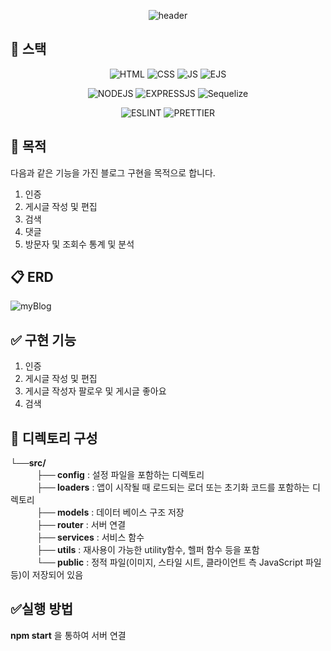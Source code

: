 <div align="center">
  
![header](https://capsule-render.vercel.app/api?text=expressTest)

</div> 

## 🚀 스택
<div align="center">

![HTML](https://img.shields.io/badge/HTML5-E34F26?style=for-the-badge&logo=html5&logoColor=white)
![CSS](https://img.shields.io/badge/CSS-239120?&style=for-the-badge&logo=css3&logoColor=white)
![JS](https://img.shields.io/badge/JavaScript-F7DF1E?style=for-the-badge&logo=JavaScript&logoColor=white) 
![EJS](https://img.shields.io/badge/EJS-B4CA65?style=for-the-badge&logo=EJS&logoColor=white)

![NODEJS](https://img.shields.io/badge/Node.js-43853D?style=for-the-badge&logo=node.js&logoColor=white)
![EXPRESSJS](https://img.shields.io/badge/Express.js-404D59?style=for-the-badge&logo=express)
![Sequelize](https://img.shields.io/badge/Sequelize-3766AB?style=for-the-badge&logo=sequelize&logoColor=white)



![ESLINT](https://img.shields.io/badge/eslint-3A33D1?style=for-the-badge&logo=eslint&logoColor=white)
![PRETTIER](https://img.shields.io/badge/prettier-1A2C34?style=for-the-badge&logo=prettier&logoColor=F7BA3E)
</div>

## 📌 목적
다음과 같은 기능을 가진 블로그 구현을 목적으로 합니다.
1. 인증
2. 게시글 작성 및 편집
3. 검색
4. 댓글
5. 방문자 및 조회수 통계 및 분석  

## 📋 ERD
![myBlog](https://github.com/xEzIxX/expressTest/assets/128362224/828b3d09-5a4b-4579-9b37-16a64c2bd79f)

## ✅ 구현 기능
1. 인증
2. 게시글 작성 및 편집
3. 게시글 작성자 팔로우 및 게시글 좋아요
4. 검색

## 📁 디렉토리 구성  
**└──src/**    
　　　**├── config** : 설정 파일을 포함하는 디렉토리  
　　　**├── loaders** : 앱이 시작될 때 로드되는 로더 또는 초기화 코드를 포함하는 디렉토리  
　　　**├── models** : 데이터 베이스 구조 저장    
　　　**├── router** : 서버 연결  
　　　**├── services** : 서비스 함수  
　　　**├── utils** : 재사용이 가능한 utility함수, 헬퍼 함수 등을 포함  
　　　**└── public** : 정적 파일(이미지, 스타일 시트, 클라이언트 측 JavaScript 파일 등)이 저장되어 있음  

## ✅실행 방법
**npm start** 을 통하여 서버 연결
